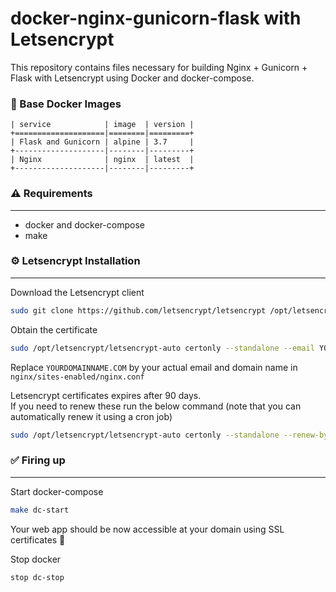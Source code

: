 # docker-nginx-gunicorn-flask with Letsencrypt   

This repository contains files necessary for building Nginx + Gunicorn + Flask with Letsencrypt using Docker and docker-compose.     

### 📎 Base Docker Images   

```
| service            | image  | version |
+====================|========|=========+
| Flask and Gunicorn | alpine | 3.7     |
+--------------------|--------|---------+
| Nginx              | nginx  | latest  |
+--------------------|--------|---------+
```   

### ⚠️  Requirements
---

* docker and docker-compose   
* make  

### ⚙️  Letsencrypt Installation
---
Download the Letsencrypt client  
```sh
sudo git clone https://github.com/letsencrypt/letsencrypt /opt/letsencrypt
```

Obtain the certificate
```sh
sudo /opt/letsencrypt/letsencrypt-auto certonly --standalone --email YOUREMAIL@EMAIL.COM -d YOURDOMAINNAME.COM
```

Replace `YOURDOMAINNAME.COM` by your actual email and domain name in `nginx/sites-enabled/nginx.conf`   

Letsencrypt certificates expires after 90 days.  
If you need to renew these run the below command (note that you can automatically renew it using a cron job)
```sh
sudo /opt/letsencrypt/letsencrypt-auto certonly --standalone --renew-by-default --email YOUREMAIL@EMAIL.COM -d YOURDOMAINNAME.COM
```

### ✅ Firing up   
---
Start docker-compose
```sh
make dc-start
```
Your web app should be now accessible at your domain using SSL certificates 🎉

Stop docker
```sh
stop dc-stop
``` 
